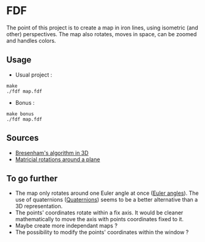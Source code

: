 # FDF

The point of this project is to create a map in iron lines, using isometric (and other) perspectives.
The map also rotates,  moves in space, can be zoomed and handles colors.

## Usage

* Usual project : 
```
make
./fdf map.fdf
```
* Bonus : 
```
make bonus
./fdf map.fdf
```

## Sources

* [Bresenham's algorithm in 3D](http://members.chello.at/easyfilter/bresenham.html)
* [Matricial rotations around a plane](https://stackoverflow.com/questions/14607640/rotating-a-vector-in-3d-space)

## To go further

* The map only rotates around one Euler angle at once ([Euler angles](https://en.wikipedia.org/wiki/Euler_angles)). The use of quaternions ([Quaternions](https://en.wikipedia.org/wiki/Quaternion)) seems to be a better alternative than a 3D representation.
* The points' coordinates rotate within a fix axis. It would be cleaner mathematically to move the axis with points coordinates fixed to it.
* Maybe create more independant maps ?
* The possibility to modify the points' coordinates within the  window ?